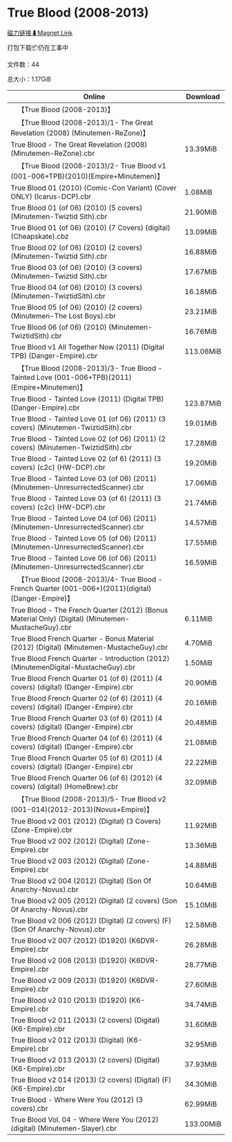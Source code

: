 # True Blood (2008-2013)

[磁力链接⬇Magnet Link](magnet:?xt=urn:btih:22197285bf0da789f865a3e540dc4e64935bc87a&dn=True%20Blood%20%282008-2013%29)

打包下载📦仍在工事中

文件数：44

总大小：1.17GiB

Online | Download
--- | ---
&emsp;【True Blood (2008-2013)】 | 
&emsp;【True Blood (2008-2013)/1- The Great Revelation (2008) (Minutemen-ReZone)】 | 
True Blood - The Great Revelation (2008) (Minutemen-ReZone).cbr | 13.39MiB
&emsp;【True Blood (2008-2013)/2- True Blood v1 (001-006+TPB)(2010)(Empire+Minutemen)】 | 
True Blood 01 (2010) (Comic-Con Variant) (Cover ONLY) (Icarus-DCP).cbr | 1.08MiB
True Blood 01 (of 06) (2010) (5 covers) (Minutemen-Twiztid Sith).cbr | 21.90MiB
True Blood 01 (of 06) (2010) (7 Covers) (digital) (Cheapskate).cbz | 13.09MiB
True Blood 02 (of 06) (2010) (2 covers) (Minutemen-Twiztid Sith).cbr | 16.88MiB
True Blood 03 (of 06) (2010) (3 covers) (Minutemen-Twiztid Sith).cbr | 17.67MiB
True Blood 04 (of 06) (2010) (3 covers) (Minutemen-TwiztidSith).cbr | 16.18MiB
True Blood 05 (of 06) (2010) (2 covers) (Minutemen-The Lost Boys).cbr | 23.21MiB
True Blood 06 (of 06) (2010) (Minutemen-TwiztidSith).cbr | 16.76MiB
True Blood v1 All Together Now (2011) (Digital TPB) (Danger-Empire).cbr | 113.06MiB
&emsp;【True Blood (2008-2013)/3- True Blood - Tainted Love (001-006+TPB)(2011)(Empire+Minutemen)】 | 
True Blood - Tainted Love (2011) (Digital TPB) (Danger-Empire).cbr | 123.87MiB
True Blood - Tainted Love 01 (of 06) (2011) (3 covers) (Minutemen-TwiztidSith).cbr | 19.01MiB
True Blood - Tainted Love 02 (of 06) (2011) (2 covers) (Minutemen-TwiztidSith).cbr | 17.28MiB
True Blood - Tainted Love 02 (of 6) (2011) (3 covers) (c2c) (HW-DCP).cbr | 19.20MiB
True Blood - Tainted Love 03 (of 06) (2011) (Minutemen-UnresurrectedScanner).cbr | 17.06MiB
True Blood - Tainted Love 03 (of 6) (2011) (3 covers) (c2c) (HW-DCP).cbr | 21.74MiB
True Blood - Tainted Love 04 (of 06) (2011) (Minutemen-UnresurrectedScanner).cbr | 14.57MiB
True Blood - Tainted Love 05 (of 06) (2011) (Minutemen-UnresurrectedScanner).cbr | 17.55MiB
True Blood - Tainted Love 06 (of 06) (2011) (Minutemen-UnresurrectedScanner).cbr | 16.59MiB
&emsp;【True Blood (2008-2013)/4- True Blood - French Quarter (001-006+)(2011)(digital)(Danger-Empire)】 | 
True Blood - The French Quarter (2012) (Bonus Material Only) (Digital) (Minutemen-MustacheGuy).cbr | 6.11MiB
True Blood French Quarter - Bonus Material (2012) (Digital) (Minutemen-MustacheGuy).cbr | 4.70MiB
True Blood French Quarter - Introduction (2012) (MinutemenDigital-MustacheGuy).cbr | 1.50MiB
True Blood French Quarter 01 (of 6) (2011) (4 covers) (digital) (Danger-Empire).cbr | 20.90MiB
True Blood French Quarter 02 (of 6) (2011) (4 covers) (digital) (Danger-Empire).cbr | 20.16MiB
True Blood French Quarter 03 (of 6) (2011) (4 covers) (digital) (Danger-Empire).cbr | 20.48MiB
True Blood French Quarter 04 (of 6) (2011) (4 covers) (digital) (Danger-Empire).cbr | 21.08MiB
True Blood French Quarter 05 (of 6) (2011) (4 covers) (digital) (Danger-Empire).cbr | 22.22MiB
True Blood French Quarter 06 (of 6) (2012) (4 covers) (digital) (HomeBrew).cbr | 32.09MiB
&emsp;【True Blood (2008-2013)/5- True Blood v2 (001-014)(2012-2013)(Novus+Empire)】 | 
True Blood v2 001 (2012) (Digital) (3 Covers) (Zone-Empire).cbr | 11.92MiB
True Blood v2 002 (2012) (Digital) (Zone-Empire).cbr | 13.36MiB
True Blood v2 003 (2012) (Digital) (Zone-Empire).cbr | 14.88MiB
True Blood v2 004 (2012) (Digital) (Son Of Anarchy-Novus).cbr | 10.64MiB
True Blood v2 005 (2012) (Digital) (2 covers) (Son Of Anarchy-Novus).cbr | 15.10MiB
True Blood v2 006 (2012) (Digital) (2 covers) (F) (Son Of Anarchy-Novus).cbr | 12.58MiB
True Blood v2 007 (2012) (D1920) (K6DVR-Empire).cbr | 26.28MiB
True Blood v2 008 (2013) (D1920) (K6DVR-Empire).cbr | 28.77MiB
True Blood v2 009 (2013) (D1920) (K6DVR-Empire).cbr | 27.60MiB
True Blood v2 010 (2013) (D1920) (K6-Empire).cbr | 34.74MiB
True Blood v2 011 (2013) (2 covers) (Digital) (K6-Empire).cbr | 31.60MiB
True Blood v2 012 (2013) (Digital) (K6-Empire).cbr | 32.95MiB
True Blood v2 013 (2013) (2 covers) (Digital) (K6-Empire).cbr | 37.93MiB
True Blood v2 014 (2013) (2 covers) (Digital) (F) (K6-Empire).cbr | 34.30MiB
True Blood - Where Were You (2012) (3 covers).cbr | 62.99MiB
True Blood Vol. 04 - Where Were You (2012) (digital) (Minutemen-Slayer).cbr | 133.00MiB